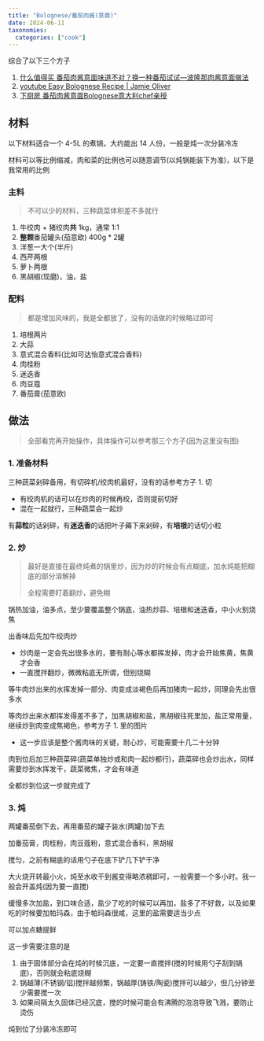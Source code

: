 ```yaml
---
title: "Bolognese/番茄肉酱(意面)"
date: 2024-06-11
taxonomies:
  categories: ["cook"]
---
```


综合了以下三个方子
1. [什么值得买 番茄肉酱意面味道不对？换一种番茄试试—波隆那肉酱意面做法](https://post.smzdm.com/p/akmrpxre/)
2. [youtube Easy Bolognese Recipe | Jamie Oliver](https://www.youtube.com/watch?v=-gF8d-fitkU)
3. [下厨房 番茄肉酱意面Bolognese意大利chef亲授](https://m.xiachufang.com/recipe/106709924/)

## 材料
以下材料适合一个 4-5L 的煮锅，大约能出 14 人份，一般是炖一次分装冷冻

材料可以等比例缩减，肉和菜的比例也可以随意调节(以炖锅能装下为准)，以下是我常用的比例

### 主料
> 不可以少的材料，三种蔬菜体积差不多就行

1. 牛绞肉 + 猪绞肉**共** 1kg，通常 1:1
2. **整颗**番茄罐头(茄意欧) 400g * 2罐
3. 洋葱一大个(半斤)
4. 西芹两根
5. 萝卜两根
6. 黑胡椒(现磨)，油，盐

### 配料
> 都是增加风味的，我是全都放了，没有的话做的时候略过即可

1. 培根两片
2. 大蒜
3. 意式混合香料(比如可达怡意式混合香料)
4. 肉桂粉
5. 迷迭香
6. 肉豆蔻
7. 番茄膏(茄意欧)

## 做法
> 全部看完再开始操作，具体操作可以参考那三个方子(因为这里没有图)


### 1. 准备材料

三种蔬菜剁碎备用，有切碎机/绞肉机最好，没有的话参考方子 1. 切
- 有绞肉机的话可以在炒肉的时候再绞，否则提前切好
- 混在一起就行，三种蔬菜会一起炒

有**蒜粒**的话剁碎，有**迷迭香**的话把叶子薅下来剁碎，有**培根**的话切小粒

### 2. 炒
> 最好是直接在最终炖煮的锅里炒，因为炒的时候会有点糊底，加水炖能把糊底的部分溶解掉
>
> 全程需要盯着翻炒，避免糊

锅热加油，油多点，至少要覆盖整个锅底，油热炒蒜、培根和迷迭香，中小火别烧焦

出香味后先加牛绞肉炒

- 炒肉是一定会先出很多水的，要有耐心等水都挥发掉，肉才会开始焦黄，焦黄才会香
- 一直搅拌翻炒，微微粘底无所谓，但别烧糊

等牛肉炒出来的水挥发掉一部分、肉变成淡褐色后再加猪肉一起炒，同理会先出很多水

等肉炒出来水都挥发得差不多了，加黑胡椒和盐，黑胡椒往死里加，盐正常用量，继续炒到肉变成焦褐色，参考方子 1. 里的图片
- 这一步应该是整个酱肉味的关键，耐心炒，可能需要十几二十分钟

肉到位后加三种蔬菜碎(蔬菜单独炒或和肉一起炒都行)，蔬菜碎也会炒出水，同样需要炒到水挥发干，蔬菜微焦，才会有味道

全都炒到位这一步就完成了

### 3. 炖

两罐番茄倒下去，再用番茄的罐子装水(两罐)加下去

加番茄膏，肉桂粉，肉豆蔻粉，意式混合香料，黑胡椒

搅匀，之前有糊底的话用勺子在底下铲几下铲干净

大火烧开转最小火，炖至水收干到酱变得略浓稠即可，一般需要一个多小时。我一般会开盖炖(因为要一直搅)

缓慢多次加盐，到口味合适，盐少了吃的时候可以再加，盐多了不好救，以及如果吃的时候要加帕玛森，由于帕玛森很咸，这里的盐需要适当少点

可以加点糖提鲜

这一步需要注意的是
1. 由于固体部分会在炖的时候沉底，一定要一直搅拌(搅的时候用勺子刮到锅底)，否则就会粘底烧糊
2. 锅越薄(不锈钢/铝)搅拌越频繁，锅越厚(铸铁/陶瓷)搅拌可以越少，但几分钟至少需要搅一次
3. 如果间隔太久固体已经沉底，搅的时候可能会有沸腾的泡泡导致飞溅，要防止烫伤

炖到位了分装冷冻即可
